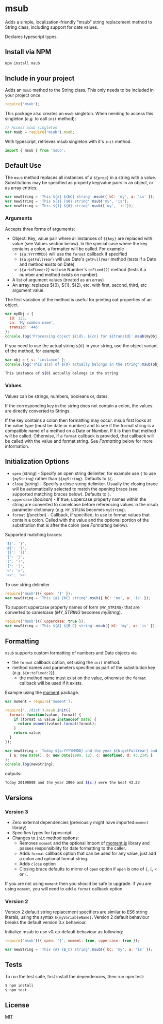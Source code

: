 # msub

Adds a simple, localization-friendly "msub" string replacement method to String class, including support for date values.

Declares typescript types.

## Install via NPM

```bash
npm install msub
```

## Include in your project

Adds an `msub` method to the String class. This only needs to be included in your project once.

```javascript
require('msub');
```

This package also creates an `msub` singleton. When needing to access this
singleton (_e.g._ to call `init` method):

```javascript
// Access msub singleton
var msub = require('msub').msub;
```

With typescript, retrieves msub singleton with it's `init` method.

```ts
import { msub } from 'msub';
```

## Default Use

The `msub` method replaces all instances of a `${prop}` in a string with a value.
Substitutions may be specified as property key/value pairs in an object, or as array entries.

```javascript
var newString = 'This ${a} ${bC} string'.msub({ bC: 'my', a: 'is' });
var newString = 'This ${1} {$0} string'.msub('my', 'is');
var newString = 'This ${1} ${0} string'.msub(['my', 'is']);
```

### Arguments

Accepts three forms of arguments:

- Object: Key, value pair where all instances of `${key}` are replaced with
  value (see Values section below). In the special case where the key contains a
  colon, a formatter will be called. For example
  - `${a:YYYYMMDD}` will use the `format` callback if specified
  - `${a:getFullYear}` will use Date's `getFullYear` method (tests if a Date and method exists on Date).
  - `${a:toFixed:2}` will use Number's `toFixed(2)` method (tests if a number and method exists on number).
- A list of argument values (treated as an array)
- An array: replaces ${0}, ${1}, \${2}, etc. with first, second, third, etc argument value.

The first variation of the method is useful for printing out properties of an object.

```javascript
var myObj = {
  id: 123,
  cn: 'My common name',
  transId: '446'
};
console.log('Processing object ${id}, ${cn} for ${transId}'.msub(myObj));
```

If you need to use the actual string `${0}` in your string, use the object variant
of the method, for example:

```javascript
var obj = { s: 'instance' };
console.log('This ${s} of ${0} actually belongs in the string'.msub(obj));
```

```bash
This instance of ${0} actually belongs in the string
```

### Values

Values can be strings, numbers, booleans or, dates.

If the corresponding key in the string does not contain a colon, the values are
directly converted to Strings.

If the key contains a colon then formatting may occur. msub first looks at the
value type (must be date or number) and to see if the format string is a
compatible name of a method on a Date or Number. If it is then that method will
be called. Otherwise, if a `format` callback is provided, that callback will be
called with the value and format string. See _Formatting_ below for more information.

## Initialization Options

- `open` (_string_) - Specify an open string delimiter, for example use `{` to
  use `{myString}` rather than `${myString}`. Defaults to `${`.
- `close` (_string_) - Specify a close string delimiter. Usually the closing
  brace will be automatically selected to match the opening brace (see supported
  matching braces below). Defaults to `}`.
- `uppercase` (_boolean_) - If true, uppercase property names within the
  string are converted to camelcase before referencing values in the msub
  parameter dictionary (_e.g._ `MY_STRING` becomes `myString`).
- `format` (_function_) - Callback, if specified, to use to format values that
  contain a colon. Called with the value and the optional portion of the
  substitution that is after the colon (see _Formatting_ below).

Supported matching braces:

```ts
'${': '}',
'#{': '}',
'{{': '}}',
'{': '}',
'(': ')',
'[': ']',
'<': '>',
'<<': '>>'
```

To use string delimiter

```javascript
require('msub')({ open: '{' });
var newString = 'This {a} {bC} string'.msub({ bC: 'my', a: 'is' });
```

To support uppercase property names of form `{MY_STRING}` that are converted to camelcase (_MY_STRING_ becomes _myString_).

```javascript
require('msub')({ uppercase: true });
var newString = 'This ${A} ${B_C} string'.msub({ bC: 'my', a: 'is' });
```

## Formatting

`msub` supports custom formatting of numbers and Date objects via

- the `format` callback option, set using the `init` method.
- method names and parameters specified as part of the substitution key (_e.g._ `${n:toFixed:2}`).
  - the method name must exist on the value, otherwise the `format` callback will be used if it exists.

Example using the [moment](https://momentjs.com/) package.

```javascript
var moment = require('moment');

require('../dist').msub.init({
  format: function(value, format) {
    if (format && value instanceof Date) {
      return moment(value).format(format);
    }
    return value;
  }
});

var newString = 'Today ${a:YYYYMMDD} and the year ${b:getFullYear} and ${c:} were the best ${d:toFixed:2}'.msub(
  { a: new Date(), b: new Date(1999, 12), c: undefined, d: 43.2345 }
);
console.log(newString);
```

outputs:

```bash
Today 20190808 and the year 2000 and ${c:} were the best 43.23
```

## Versions

### Version 3

- Zero external dependencies (previously might have imported `moment` library)
- Specifies types for typescript
- Changes to `init` method options:
  - Removes `moment` and the optional import of
    [moment.js](http://momentjs.com/) library and passes responsibility for date
    formatting to the caller.
  - Adds `format` callback option that can be used for any value, just add a
    colon and optional format string.
  - Adds `close` option
  - Closing brace defaults to mirror of `open` option if `open` is one of `{`,
    `[`, `<` or `(`.

If you are not using `moment` then you should be safe to upgrade. If you are using
`moment`, you will need to add a `format` callback option.

### Version 2

Version 2 default string replacement specifiers are similar to ES6 string literals, using
the syntax `${myVariableName}`.
Version 2 default behaviour breaks the default version 0.x behaviour.

Initialize msub to use v0.x.x default behaviour as following:

```javascript
require('msub')({ open: '{', moment: true, uppercase: true });

var newString = 'This {A} {B_C} string'.msub({ bC: 'my', a: 'is' });
```

## Tests

To run the test suite, first install the dependencies, then run npm test:

```bash
$ npm install
$ npm test
```

## License

[MIT](https://github.com/strongloop/express/blob/master/LICENSE)
